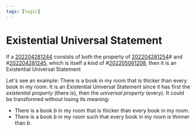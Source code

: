 ```yaml
---
tags: [logic]
---
```


# Existential Universal Statement

If a [202204281244](202204281244.md) consists of both the property of [202204281254](202204281254.md)# and #[202204281245](202204281245.md), which is itself a kind of #[202205061208](202205061208.md), then it is an Existential Universal Statement

Let's see an example: There is a book in my room that is thicker than every
book in my room. It is an Existential Universal Statement since it has first the
*existential property* (there is), then the *universal property* (every). It could be transformed
without losing its meaning:
- There is a book $b$ in my room that is thicker than every book in my room.
- There is a book $b$ in my room such that every book in my room is thinner than
  $b$.

